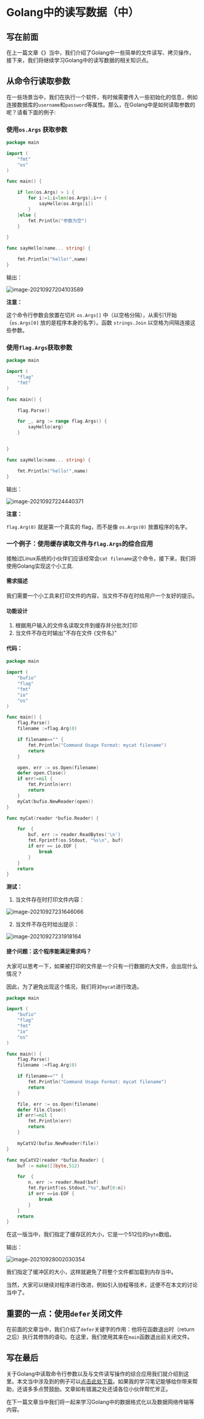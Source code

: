 # Golang中的读写数据（中）

## 写在前面

在上一篇文章《》当中，我们介绍了Golang中一些简单的文件读写、拷贝操作，接下来，我们将继续学习Golang中的读写数据的相关知识点。

## 从命令行读取参数

在一些场景当中，我们在执行一个软件，有时候需要传入一些初始化的信息，例如连接数据库的`username`和`password`等属性。那么，在Golang中是如何读取参数的呢？请看下面的例子:

### 使用`os.Args` 获取参数

```go
package main

import (
	"fmt"
	"os"
)

func main() {

	if len(os.Args) > 1 {
		for i:=1;i<len(os.Args);i++ {
			sayHello(os.Args[i])
		}
	}else {
		fmt.Println("参数为空")
	}

}

func sayHello(name... string) {

	fmt.Println("hello!",name)
}
```

输出：

![image-20210927204103589](https://raw.githubusercontent.com/code81192/art-demo/master/art-img/image-20210927204103589.png)

**注意：**

这个命令行参数会放置在切片 `os.Args[]` 中（以空格分隔），从索引1开始（`os.Args[0]` 放的是程序本身的名字）。函数 `strings.Join` 以空格为间隔连接这些参数。

### 使用`flag.Args`获取参数

```go
package main

import (
	"flag"
	"fmt"
)

func main() {

	flag.Parse()

	for _, arg := range flag.Args() {
		sayHello(arg)
	}


}

func sayHello(name... string) {

	fmt.Println("hello!",name)
}

```

输出：

![image-20210927224440371](https://raw.githubusercontent.com/code81192/art-demo/master/art-img/image-20210927224440371.png)

**注意：**

`flag.Arg(0)` 就是第一个真实的 flag，而不是像 `os.Args(0)` 放置程序的名字。

### 一个例子：使用缓存读取文件与`flag.Args`的综合应用

接触过Linux系统的小伙伴们应该经常会`cat filename`这个命令，接下来，我们将使用Golang实现这个小工具.

#### 需求描述

我们需要一个小工具来打印文件的内容，当文件不存在时给用户一个友好的提示。

#### 功能设计

1. 根据用户输入的文件名读取文件到缓存并分批次打印
2. 当文件不存在时输出"不存在文件 {文件名}"

#### 代码：

```go
package main

import (
	"bufio"
	"flag"
	"fmt"
	"io"
	"os"
)

func main() {
	flag.Parse()
	filename :=flag.Arg(0)

	if filename=="" {
		fmt.Println("Command Usage Format: mycat filename")
		return
	}

	open, err := os.Open(filename)
	defer open.Close()
	if err!=nil {
		fmt.Println(err)
		return
	}
	myCat(bufio.NewReader(open))
}

func myCat(reader *bufio.Reader) {

	for  {
		buf, err := reader.ReadBytes('\n')
		fmt.Fprintf(os.Stdout, "%s\n", buf)
		if err == io.EOF {
			break
		}
	}
	return
}

```



**测试：**

1. 当文件存在时打印文件内容：

![image-20210927231646066](https://raw.githubusercontent.com/code81192/art-demo/master/art-img/image-20210927231646066.png)

2. 当文件不存在时给出提示：

![image-20210927231918164](https://raw.githubusercontent.com/code81192/art-demo/master/art-img/image-20210927231918164.png)

#### 提个问题：这个程序能满足需求吗？

大家可以思考一下，如果被打印的文件是一个只有一行数据的大文件，会出现什么情况？

因此，为了避免出现这个情况，我们将对`mycat`进行改造。

```go
package main

import (
	"bufio"
	"flag"
	"fmt"
	"io"
	"os"
)

func main() {
	flag.Parse()
	filename :=flag.Arg(0)

	if filename=="" {
		fmt.Println("Command Usage Format: mycat filename")
		return
	}

	file, err := os.Open(filename)
	defer file.Close()
	if err!=nil {
		fmt.Println(err)
		return
	}

	myCatV2(bufio.NewReader(file))
}

func myCatV2(reader *bufio.Reader) {
	buf := make([]byte,512)

	for  {
		n, err := reader.Read(buf)
		fmt.Fprintf(os.Stdout,"%s",buf[0:n])
		if err ==io.EOF {
			break
		}
	}
	return
}
```

在这一版当中，我们指定了缓存区的大小，它是一个512位的`byte`数组。

输出：

![image-20210928002030354](https://raw.githubusercontent.com/code81192/art-demo/master/art-img/image-20210928002030354.png)

我们指定了缓冲区的大小，这样就避免了将整个文件都加载到内存当中。

当然，大家可以继续对程序进行改进，例如引入协程等技术，这便不在本文的讨论当中了。

## 重要的一点：使用`defer`关闭文件

在前面的文章当中，我们介绍了`defer`关键字的作用：他将在函数退出时（return之后）执行其修饰的语句。在这里，我们使用其来在`main`函数退出前关闭文件。

## 写在最后

关于Golang中读取命令行参数以及与文件读写操作的综合应用我们就介绍到这里。本文当中涉及到的例子可以[点击此处下载](https://github.com/code81192/golang)。如果我的学习笔记能够给你带来帮助，还请多多点赞鼓励。文章如有错漏之处还请各位小伙伴帮忙斧正。

在下一篇文章当中我们将一起来学习Golang中的数据格式化以及数据网络传输等内容。





